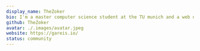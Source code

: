 ```yaml
---
display_name: TheZoker
bio: I'm a master computer science student at the TU munich and a web designer.
github: TheZoker
avatar: ./.images/avatar.jpeg
website: https://gareis.io/
status: community
---
```

